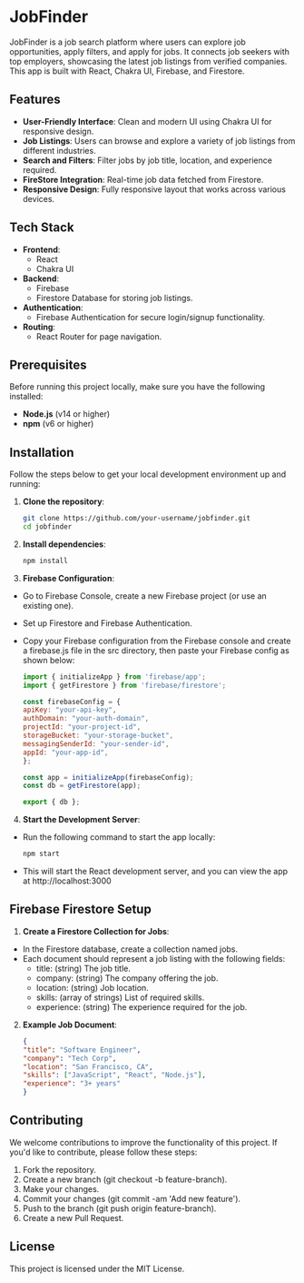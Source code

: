 # JobFinder

JobFinder is a job search platform where users can explore job opportunities, apply filters, and apply for jobs. It connects job seekers with top employers, showcasing the latest job listings from verified companies. This app is built with React, Chakra UI, Firebase, and Firestore.

## Features

- **User-Friendly Interface**: Clean and modern UI using Chakra UI for responsive design.
- **Job Listings**: Users can browse and explore a variety of job listings from different industries.
- **Search and Filters**: Filter jobs by job title, location, and experience required.
- **FireStore Integration**: Real-time job data fetched from Firestore.
- **Responsive Design**: Fully responsive layout that works across various devices.

## Tech Stack

- **Frontend**: 
  - React
  - Chakra UI
- **Backend**:
  - Firebase
  - Firestore Database for storing job listings.
- **Authentication**:
  - Firebase Authentication for secure login/signup functionality.
- **Routing**:
  - React Router for page navigation.

## Prerequisites

Before running this project locally, make sure you have the following installed:

- **Node.js** (v14 or higher)
- **npm** (v6 or higher)

## Installation

Follow the steps below to get your local development environment up and running:

1. **Clone the repository**:

   ```bash
   git clone https://github.com/your-username/jobfinder.git
   cd jobfinder

2. **Install dependencies**:

    ```bash
    npm install

3. **Firebase Configuration**:

- Go to Firebase Console, create a new Firebase project (or use an existing one).
- Set up Firestore and Firebase Authentication.
- Copy your Firebase configuration from the Firebase console and create a firebase.js file in the src directory, then paste your Firebase config as shown below:

    ```javascript
    import { initializeApp } from 'firebase/app';
    import { getFirestore } from 'firebase/firestore';

    const firebaseConfig = {
    apiKey: "your-api-key",
    authDomain: "your-auth-domain",
    projectId: "your-project-id",
    storageBucket: "your-storage-bucket",
    messagingSenderId: "your-sender-id",
    appId: "your-app-id",
    };

    const app = initializeApp(firebaseConfig);
    const db = getFirestore(app);

    export { db };

4. **Start the Development Server**:

- Run the following command to start the app locally:

    ```bash
    npm start
- This will start the React development server, and you can view the app at http://localhost:3000

## Firebase Firestore Setup

1. **Create a Firestore Collection for Jobs**:

- In the Firestore database, create a collection named jobs.
- Each document should represent a job listing with the following fields:
    - title: (string) The job title.
    - company: (string) The company offering the job.
    - location: (string) Job location.
    - skills: (array of strings) List of required skills.
    - experience: (string) The experience required for the job.

2. **Example Job Document**:

    ```json
    {
    "title": "Software Engineer",
    "company": "Tech Corp",
    "location": "San Francisco, CA",
    "skills": ["JavaScript", "React", "Node.js"],
    "experience": "3+ years"
    }
## Contributing
We welcome contributions to improve the functionality of this project. If you'd like to contribute, please follow these steps:

1. Fork the repository.
2. Create a new branch (git checkout -b feature-branch).
3. Make your changes.
4. Commit your changes (git commit -am 'Add new feature').
5. Push to the branch (git push origin feature-branch).
6. Create a new Pull Request.

## License
This project is licensed under the MIT License.
